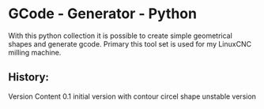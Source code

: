 # GCode - Generator - Python

With this python collection it is possible to create simple geometrical shapes and generate gcode.
Primary this tool set is used for my LinuxCNC milling machine.

## History:
Version     Content
0.1         initial version with contour circel shape
            unstable version



